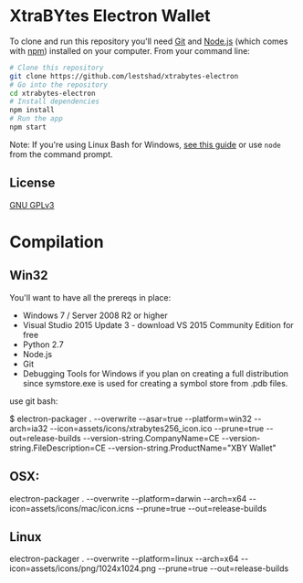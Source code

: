 # XtraBYtes Electron Wallet

To clone and run this repository you'll need [Git](https://git-scm.com) and [Node.js](https://nodejs.org/en/download/) (which comes with [npm](http://npmjs.com)) installed on your computer. From your command line:


```bash
# Clone this repository
git clone https://github.com/lestshad/xtrabytes-electron
# Go into the repository
cd xtrabytes-electron
# Install dependencies
npm install
# Run the app
npm start
```

Note: If you're using Linux Bash for Windows, [see this guide](https://www.howtogeek.com/261575/how-to-run-graphical-linux-desktop-applications-from-windows-10s-bash-shell/) or use `node` from the command prompt.

## License

[GNU GPLv3](LICENSE)


# Compilation

## Win32

You'll want to have all the prereqs in place:
* Windows 7 / Server 2008 R2 or higher
* Visual Studio 2015 Update 3 - download VS 2015 Community Edition for free
* Python 2.7
* Node.js
* Git
* Debugging Tools for Windows if you plan on creating a full distribution since symstore.exe is used for creating a symbol store from .pdb files.

use git bash:
 
$ electron-packager . --overwrite --asar=true --platform=win32 --arch=ia32 --icon=assets/icons/xtrabytes256_icon.ico --prune=true --out=release-builds --version-string.CompanyName=CE --version-string.FileDescription=CE --version-string.ProductName=\"XBY Wallet\"

## OSX:
electron-packager . --overwrite --platform=darwin --arch=x64 --icon=assets/icons/mac/icon.icns --prune=true --out=release-builds

## Linux
electron-packager . --overwrite --platform=linux --arch=x64 --icon=assets/icons/png/1024x1024.png --prune=true --out=release-builds